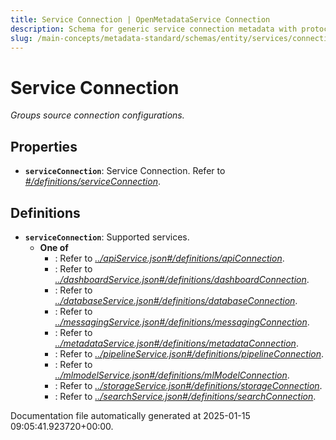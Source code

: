 ```yaml
---
title: Service Connection | OpenMetadataService Connection
description: Schema for generic service connection metadata with protocol, host, authentication, and test endpoint.
slug: /main-concepts/metadata-standard/schemas/entity/services/connections/serviceconnection
---
```


# Service Connection

*Groups source connection configurations.*

## Properties

- **`serviceConnection`**: Service Connection. Refer to *[#/definitions/serviceConnection](#definitions/serviceConnection)*.
## Definitions

- **`serviceConnection`**: Supported services.
  - **One of**
    - : Refer to *[../apiService.json#/definitions/apiConnection](#/apiService.json#/definitions/apiConnection)*.
    - : Refer to *[../dashboardService.json#/definitions/dashboardConnection](#/dashboardService.json#/definitions/dashboardConnection)*.
    - : Refer to *[../databaseService.json#/definitions/databaseConnection](#/databaseService.json#/definitions/databaseConnection)*.
    - : Refer to *[../messagingService.json#/definitions/messagingConnection](#/messagingService.json#/definitions/messagingConnection)*.
    - : Refer to *[../metadataService.json#/definitions/metadataConnection](#/metadataService.json#/definitions/metadataConnection)*.
    - : Refer to *[../pipelineService.json#/definitions/pipelineConnection](#/pipelineService.json#/definitions/pipelineConnection)*.
    - : Refer to *[../mlmodelService.json#/definitions/mlModelConnection](#/mlmodelService.json#/definitions/mlModelConnection)*.
    - : Refer to *[../storageService.json#/definitions/storageConnection](#/storageService.json#/definitions/storageConnection)*.
    - : Refer to *[../searchService.json#/definitions/searchConnection](#/searchService.json#/definitions/searchConnection)*.


Documentation file automatically generated at 2025-01-15 09:05:41.923720+00:00.
